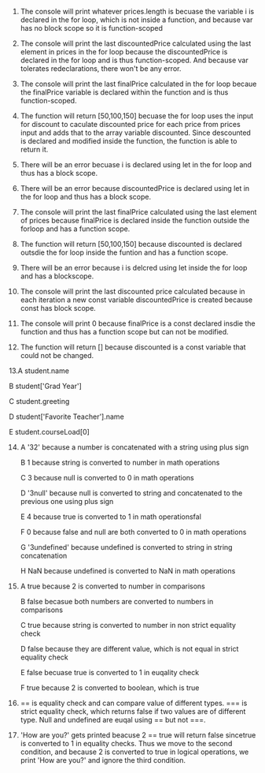 1. The console will print whatever prices.length is becuase the variable i is declared in the for loop, which is not inside a function, and because var has no block scope so it is function-scoped 

2. The console will print the last discountedPrice calculated using the last element in prices in the for loop because the discountedPrice is declared in the for loop and is thus function-scoped. And because var tolerates redeclarations, there won't be any error.

3. The console will print the last finalPrice calculated in the for loop becaue the finalPrice variable is declared within the function and is thus function-scoped. 

4. The function will return [50,100,150] becuase the for loop uses the input for discount to caculate discounted price for each price from prices input and adds that to the array variable discounted. Since descounted is declared and modified inside the function, the function is able to return it. 

5. There will be an error becuase i is declared using let in the for loop and thus has a block scope.

6. There will be an error because discountedPrice is declared using let in the for loop and thus has a block scope.

7. The console will print the last finalPrice calculated using the last element of prices because finalPrice is declared inside the function outside the forloop and has a function scope.

8. The function will return [50,100,150] because discounted is declared outsdie the for loop inside the funtion and has a function scope. 

9. There will be an error because i is delcred using let inside the for loop and has a blockscope.

10. The console will print the last discounted price calculated because in each iteration a new const variable discountedPrice is created because const has block scope. 

11. The console will print 0 because finalPrice is a const declared insdie the function and thus has a function scope but can not be modified.

12. The function will return [] because discounted is a const variable that could not be changed. 

13.A student.name

   B student['Grad Year']
   
   C student.greeting
   
   D student['Favorite Teacher'].name
   
   E student.courseLoad[0]

14. A '32' because a number is concatenated with a string using plus sign 

    B 1 because string is converted to number in math operations
    
    C 3 because null is converted to 0 in math operations
    
    D '3null' because null is converted to string and concatenated to the previous one using plus sign
    
    E 4 because true is converted to 1 in math operationsfal
    
    F 0 because false and null are both converted to 0 in math operations
    
    G '3undefined' because undefined is converted to string in string concatenation
    
    H NaN because undefined is converted to NaN in math operations
 
 15. A true because 2 is converted to number in comparisons
 
     B false becasue both numbers are converted to numbers in comparisons 
     
     C true because string is converted to number in non strict equality check
     
     D false because they are different value, which is not equal in strict equality check
     
     E false becuase true is converted to 1 in euqality check
     
     F true because 2 is converted to boolean, which is true

16. == is equality check and can compare value of different types. === is strict equality check, which returns false if two values are of different type. Null and undefined are euqal using == but not ===.

17. 'How are you?' gets printed beacuse 2 == true will return false sincetrue is converted to 1 in equality checks. Thus we move to the second condition, and because 2 is converted to true in logical operations, we print 'How are you?' and ignore the third condition.









